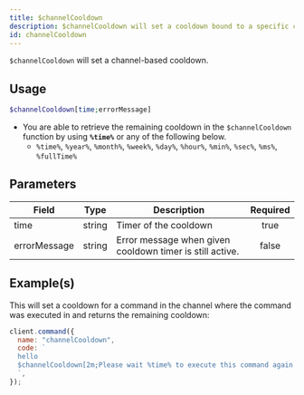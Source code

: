 ```yaml
---
title: $channelCooldown
description: $channelCooldown will set a cooldown bound to a specific channel after execution of the command.
id: channelCooldown
---
```


`$channelCooldown` will set a channel-based cooldown.

## Usage

```php
$channelCooldown[time;errorMessage]
```

- You are able to retrieve the remaining cooldown in the `$channelCooldown` function by using **`%time%`** or any of the
  following below.
  - `%time%`, `%year%`, `%month%`, `%week%`, `%day%`, `%hour%`, `%min%`, `%sec%`, `%ms%`, `%fullTime%`

## Parameters

| Field        | Type   | Description                                              | Required |
| ------------ | ------ | -------------------------------------------------------- | :------: |
| time         | string | Timer of the cooldown                                    |   true   |
| errorMessage | string | Error message when given cooldown timer is still active. |  false   |

## Example(s)

This will set a cooldown for a command in the channel where the command was executed in and returns the remaining
cooldown:

```javascript
client.command({
  name: "channelCooldown",
  code: `
  hello
  $channelCooldown[2m;Please wait %time% to execute this command again.]
  `,
});
```
